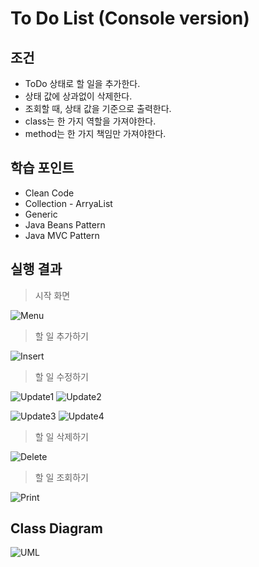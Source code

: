 # To Do List (Console version)

## 조건
* ToDo 상태로 할 일을 추가한다.
* 상태 값에 상과없이 삭제한다.
* 조회할 때, 상태 값을 기준으로 출력한다.
* class는 한 가지 역할을 가져야한다.
* method는 한 가지 책임만 가져야한다.

## 학습 포인트
* Clean Code
* Collection - ArryaList
* Generic
* Java Beans Pattern
* Java MVC Pattern

## 실행 결과

> 시작 화면

  ![Menu](https://user-images.githubusercontent.com/58816862/103399317-de75e780-4b83-11eb-90e3-96b8e45dbe11.png)

>  할 일 추가하기

  ![Insert](https://user-images.githubusercontent.com/58816862/103399494-b76be580-4b84-11eb-95f7-17eaf03f5af2.png)
    
>  할 일 수정하기

  ![Update1](https://user-images.githubusercontent.com/58816862/103399611-2ba68900-4b85-11eb-880c-124f203f3fab.png)
  ![Update2](https://user-images.githubusercontent.com/58816862/103399668-72947e80-4b85-11eb-9cd2-e11642490315.png)
  
  ![Update3](https://user-images.githubusercontent.com/58816862/103399687-9788f180-4b85-11eb-9c7b-8a4fa1f7273f.png)
  ![Update4](https://user-images.githubusercontent.com/58816862/103399738-d028cb00-4b85-11eb-9565-1dfa022bbfd8.png)
  
>  할 일 삭제하기

  ![Delete](https://user-images.githubusercontent.com/58816862/103399775-f0f12080-4b85-11eb-8dc0-1b9a16b69c83.png)

>  할 일 조회하기

  ![Print](https://user-images.githubusercontent.com/58816862/103399816-239b1900-4b86-11eb-9c3b-8f5344148d7e.png)
  
## Class Diagram

![UML](https://user-images.githubusercontent.com/58816862/103503970-5ea88f80-4e99-11eb-8143-a5e3b93e0fd6.png)